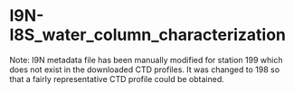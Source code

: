 # I9N-I8S_water_column_characterization

Note: I9N metadata file has been manually modified for station 199 which does not exist in the downloaded CTD profiles. It was changed to 198 so that a fairly representative CTD profile could be obtained.
